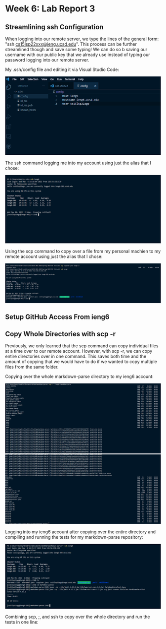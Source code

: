 # Week 6: Lab Report 3

## Streamlining ssh Configuration
When logging into our remote server, we type the lines of the general form: "ssh cs15lsp22xxx@ieng.ucsd.edu". This process can be further streamlined though and save some typing! We can do so b saving our username with our public key that we already use instead of typing our password logging into our remote server.

My .ssh/config file and editing it via Visual Studio Code:

![configEdit](lab5Screenshots/configEdit.png)

The ssh command logging me into my account using just the alias that I chose:

![ieng6Login](lab5Screenshots/ieng6Login.png)

Using the scp command to copy over a file from my personal machien to my remote account using just the alias that I chose:

![copyOverSuccess](lab5Screenshots/copyOverSuccess.png)


## Setup GitHub Access From ieng6


## Copy Whole Directories with scp -r
Previously, we only learned that the scp command can copy individual files at a time over to our remote account. However, with scp -r, we can copy entire directories over in one command. This saves both time and the amount of copying that we would have to do if we wanted to copy multiple files from the same folder.

Copying over the whole markdown-parse directory to my ieng6 account:

![scprPt1](lab5Screenshots/scprPt1.png)
![scprPt2](lab5Screenshots/scprPt2.png)

Logging into my ieng6 account after copying over the entire directory and compiling and running the tests for my markdown-parse repository:

![runMarkdown](lab5Screenshots/runMarkdown.png)

Combining scp, ;, and ssh to copy over the whole directory and run the tests in one line:




